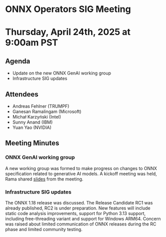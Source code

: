 # ONNX Operators SIG Meeting
# Thursday, April 24th, 2025 at 9:00am PST

## Agenda

* Update on the new ONNX GenAI working group
* Infrastructure SIG updates

## Attendees

* Andreas Fehlner (TRUMPF)
* Ganesan Ramalingam (Microsoft)
* Michał Karzyński (Intel)
* Sunny Anand (IBM)
* Yuan Yao (NVIDIA)

## Meeting Minutes

### ONNX GenAI working group

A new working group was formed to make progress on changes to ONNX specification related to generative AI models.
A kickoff meeting was held, Rama shared [slides](https://docs.google.com/presentation/d/1PYAHauEVhhdTuKMYiOsOjOVz6u8OzWka) 
from the meeting.


### Infrastructure SIG updates

The ONNX 1.18 release was discussed. The Release Candidate RC1 was already published, RC2 is under preparation.
New features will include static code analysis improvements, support for Python 3.13 support, including free-threading 
variant and support for Windows ARM64. Concern was raised about limited communication of ONNX releases during the 
RC phase and limited community testing.
